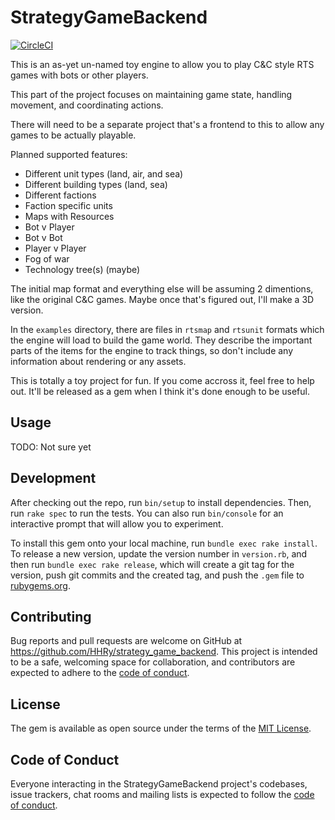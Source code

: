 # StrategyGameBackend

[![CircleCI](https://circleci.com/gh/hhry/strategy_game_backend.svg?style=svg)](https://circleci.com/gh/hhry/strategy_game_backend)

This is an as-yet un-named toy engine to allow you to play C&C style RTS
games with bots or other players.

This part of the project focuses on maintaining game state, handling movement,
and coordinating actions.

There will need to be a separate project that's a frontend to this to allow any
games to be actually playable.

Planned supported features:

  - Different unit types (land, air, and sea)
  - Different building types (land, sea)
  - Different factions
  - Faction specific units
  - Maps with Resources
  - Bot v Player
  - Bot v Bot
  - Player v Player
  - Fog of war
  - Technology tree(s) (maybe)

The initial map format and everything else will be assuming 2 dimentions, like
the original C&C games. Maybe once that's figured out, I'll make a 3D version.

In the `examples` directory, there are files in `rtsmap` and `rtsunit` formats 
which the engine will load to build the game world. They describe the important
parts of the items for the engine to track things, so don't include any
information about rendering or any assets. 

This is totally a toy project for fun. If you come accross it, feel free to help
out. It'll be released as a gem when I think it's done enough to be useful.

## Usage

TODO: Not sure yet

## Development

After checking out the repo, run `bin/setup` to install dependencies. Then, run `rake spec` to run the tests. You can also run `bin/console` for an interactive prompt that will allow you to experiment.

To install this gem onto your local machine, run `bundle exec rake install`. To release a new version, update the version number in `version.rb`, and then run `bundle exec rake release`, which will create a git tag for the version, push git commits and the created tag, and push the `.gem` file to [rubygems.org](https://rubygems.org).

## Contributing

Bug reports and pull requests are welcome on GitHub at https://github.com/HHRy/strategy_game_backend. This project is intended to be a safe, welcoming space for collaboration, and contributors are expected to adhere to the [code of conduct](https://github.com/[USERNAME]/strategy_game_backend/blob/master/CODE_OF_CONDUCT.md).

## License

The gem is available as open source under the terms of the [MIT License](https://opensource.org/licenses/MIT).

## Code of Conduct

Everyone interacting in the StrategyGameBackend project's codebases, issue trackers, chat rooms and mailing lists is expected to follow the [code of conduct](https://github.com/[USERNAME]/strategy_game_backend/blob/master/CODE_OF_CONDUCT.md).
